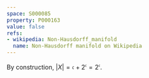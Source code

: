 ```yaml
---
space: S000085
property: P000163
value: false
refs:
- wikipedia: Non-Hausdorff_manifold
  name: Non-Hausdorff manifold on Wikipedia
---
```


By construction, $|X| = \mathfrak{c}+2^\mathfrak{c} = 2^\mathfrak{c}$.
